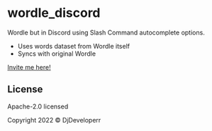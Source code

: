 # wordle_discord

Wordle but in Discord using Slash Command autocomplete options.

- Uses words dataset from Wordle itself
- Syncs with original Wordle

[Invite me here!](https://discord.com/api/oauth2/authorize?client_id=819835984388030464&scope=applications.commands)

## License

Apache-2.0 licensed

Copyright 2022 © DjDeveloperr
